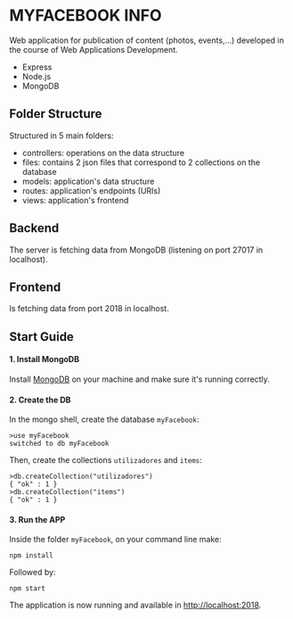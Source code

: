 # MYFACEBOOK INFO

Web application for publication of content (photos, events,...) developed in the course of Web Applications Development.

* Express
* Node.js
* MongoDB

## Folder Structure

Structured in 5 main folders:

* controllers: operations on the data structure
* files: contains 2 json files that correspond to 2 collections on the database
* models: application's data structure
* routes: application's endpoints (URIs)
* views: application's frontend

## Backend

The server is fetching data from MongoDB (listening on port 27017 in localhost).

## Frontend

Is fetching data from port 2018 in localhost.

## Start Guide

#### 1. Install MongoDB
Install [MongoDB](https://docs.mongodb.com/manual/installation/) on your machine and make sure it's running correctly.

#### 2. Create the DB
In the mongo shell, create the database `myFacebook`:
  ```
  >use myFacebook
  switched to db myFacebook
  ```

Then, create the collections `utilizadores` and `items`:
  ```
  >db.createCollection("utilizadores")
  { "ok" : 1 }
  >db.createCollection("items")
  { "ok" : 1 }
  ```

#### 3. Run the APP
Inside the folder `myFacebook`, on your command line make:
  ```
  npm install
  ```

Followed by:
  ```
  npm start
  ```

The application is now running and available in <http://localhost:2018>.

